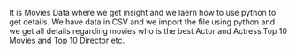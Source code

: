 It is Movies Data where we get insight and we laern how to use python to get details. We have data in CSV and we import the file using python and we get all details regarding movies who is the best Actor and Actress.Top 10 Movies and Top 10 Director etc.
